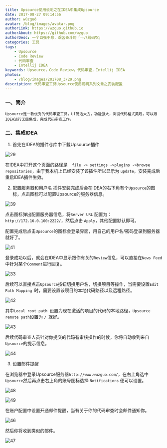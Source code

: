 ```yaml
---
title: Upsource使用说明之在IDEA中集成Upsource
date: 2017-08-27 09:14:56 
author: wúzguó
avatar: /blog/images/avatar.png
authorLink: https://wzguo.github.io
authorAbout: https://github.com/wzguo
authorDesc: 一个自强不息，艰苦奋斗的「十八线码农」
categories: 工具
tags: 
	- Upsource
	- Code Review
	- 代码审查
	- Intellij IDEA
keywords: Upsource，Code Review，代码审查，Intellij IDEA
photos:
	- /blog/images/201708_3/29.png
description: 代码审查工具Upsource使用说明系列文章之安装配置
---
```



### 一、简介
    Upsource是一款优秀的代码审查工具，UI简洁大方，功能强大，浏览代码格式美观，可以跟IDEA进行无缝集成，完成代码审查工作。

### 二、集成IDEA

1.  首先在IDEA的插件仓库中下载Upsource插件

![29](/blog/images/201708_3/29.png)

  在IDEA中打开这个页面的路径是`  file -> settings ->plugins ->browse repositories`，由于我本机上已经安装了该插件所以显示为 `update`，安装完成后重启IDEA插件生效。

2. 配置服务器和用户名
   插件安装完成后会在IDEA的右下角有个`Upsource`的图标，点击图标可以配置Upsource的服务器信息。

![39](/blog/images/201708_3/39.png)

   点击图标弹出配置服务器信息，将`Server URL` 配置为：`http://172.16.0.100:2222/`，然后点击 `Apply`，其他配置默认即可。

配置完成后点击`Upsource`的图标会登录界面，用自己的用户名/密码登录到服务器就好了。

![41](/blog/images/201708_3/41.png)

登录成功以后，就会在IDEA中显示跟你有关的`Review`信息，可以直接在`News Feed`中针对某个`Comment`进行回复。

![33](/blog/images/201708_3/33.png)

后续可以直接点击`Upsource`按钮切换用户名，切换项目等操作，当需要设置`Edit Path Mapping `时，需要设置该项目的本地代码路径以及远程路径。

![42](/blog/images/201708_3/42.png)

其中`Local root path `设置为现在激活的项目的代码的本地路径，` Upsource remote path `设置为 `/ `就好。

![43](/blog/images/201708_3/43.png)

后续代码审查人员针对你提交的代码有审核操作的时候，你将自动收到来自`Upsource`的提示信息。


![44](/blog/images/201708_3/44.png)

3. 设置邮件提醒

在浏览器中登录Upsource服务器` http://www.wuzguo.com/ `，在右上角选中`Upsource`然后再点击右上角的账号图标选择 `Notifications` 便可以设置。

![48](/blog/images/201708_3/48.png)

![49](/blog/images/201708_3/49.png)

在账户配置中设置开通邮件提醒，当有关于你的代码审查时会邮件通知你。

![46](/blog/images/201708_3/46.png)

然后你将收到类似的邮件。

![47](/blog/images/201708_3/47.png)
